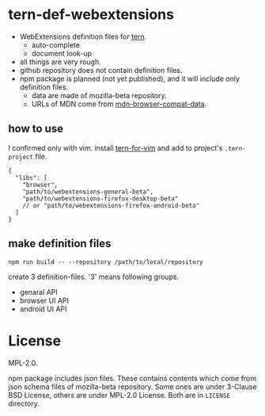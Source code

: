 # tern-def-webextensions
 * WebExtensions definition files for [tern](http://ternjs.net/).
   * auto-complete
   * document look-up
 * all things are very rough.
 * github repository does not contain definition files.
 * npm package is planned (not yet published), and it will include only definition files.
   * data are made of mozilla-beta repository.
   * URLs of MDN come from [mdn-browser-compat-data](https://www.npmjs.com/package/mdn-browser-compat-data).

## how to use
I confirmed only with vim. install [tern-for-vim](https://github.com/ternjs/tern_for_vim) 
and add to project's `.tern-project` file.

```.tern-project
{
  "libs": [
    "browser",
    "path/to/webextensions-general-beta",
    "path/to/webextensions-firefox-desktop-beta"
    // or "path/to/webextensions-firefox-android-beta"
  ]
}
```

## make definition files

`npm run build -- --repository /path/to/local/repository`

create 3 definition-files. '3' means following groups.

 * genaral API
 * browser UI API
 * android UI API

# License
MPL-2.0.

npm package includes json files. These contains contents which come from 
json schema files of mozilla-beta repository. 
Some ones are under 3-Clause BSD License, others are under MPL-2.0 License. 
Both are in `LICENSE` directory.

<!-- vim:expandtab ff=unix fenc=utf-8 sw=2 -->

